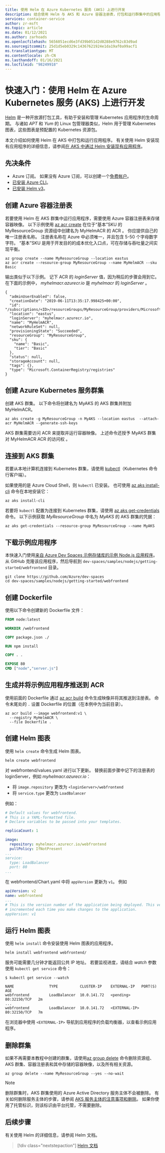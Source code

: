 ```yaml
---
title: 使用 Helm 在 Azure Kubernetes 服务 (AKS) 上进行开发
description: 结合使用 Helm 与 AKS 和 Azure 容器注册表，打包和运行群集中的应用程序容器。
services: container-service
author: zr-msft
ms.topic: article
ms.date: 01/12/2021
ms.author: zarhoads
ms.openlocfilehash: 5656051ecd6e3fd39b051d2d0288e9762c83d9ad
ms.sourcegitcommit: 25d1d5eb0329c14367621924e1da19af0a99acf1
ms.translationtype: MT
ms.contentlocale: zh-CN
ms.lasthandoff: 01/16/2021
ms.locfileid: "98249918"
---
```

# <a name="quickstart-develop-on-azure-kubernetes-service-aks-with-helm"></a>快速入门：使用 Helm 在 Azure Kubernetes 服务 (AKS) 上进行开发

[Helm][helm] 是一种开放源打包工具，有助于安装和管理 Kubernetes 应用程序的生命周期。 与诸如 *APT* 和 *Yum* 的 Linux 包管理器类似，Helm 用于管理 Kubernetes 图表，这些图表是预配置的 Kubernetes 资源包。

本文介绍如何使用 Helm 在 AKS 中打包和运行应用程序。 有关使用 Helm 安装现有应用程序的详细信息，请参阅[在 AKS 中通过 Helm 安装现有应用程序][helm-existing]。

## <a name="prerequisites"></a>先决条件

* Azure 订阅。 如果没有 Azure 订阅，可以创建一个[免费帐户](https://azure.microsoft.com/free)。
* [已安装 Azure CLI](/cli/azure/install-azure-cli)。
* [已安装 Helm v3][helm-install]。

## <a name="create-an-azure-container-registry"></a>创建 Azure 容器注册表
若要使用 Helm 在 AKS 群集中运行应用程序，需要使用 Azure 容器注册表来存储容器映像。 以下示例使用 [az acr create][az-acr-create] 在位于“基本”SKU 的 MyResourceGroup 资源组中创建名为 MyHelmACR 的 ACR  。 你应提供自己的唯一注册表名称。 注册表名称在 Azure 中必须唯一，并且包含 5-50 个字母数字字符。 “基本”SKU 是用于开发目的的成本优化入口点，可在存储与吞吐量之间实现平衡。

```azurecli
az group create --name MyResourceGroup --location eastus
az acr create --resource-group MyResourceGroup --name MyHelmACR --sku Basic
```

输出类似于以下示例。 记下 ACR 的 *loginServer* 值，因为稍后的步骤会用到它。 在下面的示例中， *myhelmacr.azurecr.io* 是 *myhelmacr* 的 *loginServer* 。

```console
{
  "adminUserEnabled": false,
  "creationDate": "2019-06-11T13:35:17.998425+00:00",
  "id": "/subscriptions/<ID>/resourceGroups/MyResourceGroup/providers/Microsoft.ContainerRegistry/registries/MyHelmACR",
  "location": "eastus",
  "loginServer": "myhelmacr.azurecr.io",
  "name": "MyHelmACR",
  "networkRuleSet": null,
  "provisioningState": "Succeeded",
  "resourceGroup": "MyResourceGroup",
  "sku": {
    "name": "Basic",
    "tier": "Basic"
  },
  "status": null,
  "storageAccount": null,
  "tags": {},
  "type": "Microsoft.ContainerRegistry/registries"
}
```

## <a name="create-an-azure-kubernetes-service-cluster"></a>创建 Azure Kubernetes 服务群集

创建 AKS 群集。 以下命令将创建名为 MyAKS 的 AKS 群集并附加 MyHelmACR。

```azurecli
az aks create -g MyResourceGroup -n MyAKS --location eastus  --attach-acr MyHelmACR --generate-ssh-keys
```

AKS 群集需要访问 ACR 来提取并运行容器映像。 上述命令还授予 MyAKS 群集对 MyHelmACR ACR 的访问权 。

## <a name="connect-to-your-aks-cluster"></a>连接到 AKS 群集

若要从本地计算机连接到 Kubernetes 群集，请使用 [kubectl][kubectl]（Kubernetes 命令行客户端）。

如果使用的是 Azure Cloud Shell，则 `kubectl` 已安装。 也可使用 [az aks install-cli][] 命令在本地安装它：

```azurecli
az aks install-cli
```

若要将 `kubectl` 配置为连接到 Kubernetes 群集，请使用 [az aks get-credentials][] 命令。 以下示例获取 *MyResourceGroup* 中名为 *MyAKS* 的 AKS 群集的凭据：

```azurecli
az aks get-credentials --resource-group MyResourceGroup --name MyAKS
```

## <a name="download-the-sample-application"></a>下载示例应用程序

本快速入门使用[来自 Azure Dev Spaces 示例存储库的示例 Node.js 应用程序][example-nodejs]。 从 GitHub 克隆该应用程序，然后导航到 `dev-spaces/samples/nodejs/getting-started/webfrontend` 目录。

```console
git clone https://github.com/Azure/dev-spaces
cd dev-spaces/samples/nodejs/getting-started/webfrontend
```

## <a name="create-a-dockerfile"></a>创建 Dockerfile

使用以下命令创建新的 Dockerfile 文件：

```dockerfile
FROM node:latest

WORKDIR /webfrontend

COPY package.json ./

RUN npm install

COPY . .

EXPOSE 80
CMD ["node","server.js"]
```

## <a name="build-and-push-the-sample-application-to-the-acr"></a>生成并将示例应用程序推送到 ACR

使用前面的 Dockerfile 通过 [az acr build][az-acr-build] 命令生成映像并将其推送到注册表。 命令末尾处的 `.` 设置 Dockerfile 的位置（在本例中为当前目录）。

```azurecli
az acr build --image webfrontend:v1 \
  --registry MyHelmACR \
  --file Dockerfile .
```

## <a name="create-your-helm-chart"></a>创建 Helm 图表

使用 `helm create` 命令生成 Helm 图表。

```console
helm create webfrontend
```

对 webfrontend/values.yaml 进行以下更新。 替换前面步骤中记下的注册表的 loginServer，例如 *myhelmacr.azurecr.io*：

* 将 `image.repository` 更改为 `<loginServer>/webfrontend`
* 将 `service.type` 更改为 `LoadBalancer`

例如：

```yml
# Default values for webfrontend.
# This is a YAML-formatted file.
# Declare variables to be passed into your templates.

replicaCount: 1

image:
  repository: myhelmacr.azurecr.io/webfrontend
  pullPolicy: IfNotPresent
...
service:
  type: LoadBalancer
  port: 80
...
```

在 webfrontend/Chart.yaml 中将 `appVersion` 更新为 `v1`。 例如

```yml
apiVersion: v2
name: webfrontend
...
# This is the version number of the application being deployed. This version number should be
# incremented each time you make changes to the application.
appVersion: v1
```

## <a name="run-your-helm-chart"></a>运行 Helm 图表

使用 `helm install` 命令安装使用 Helm 图表的应用程序。

```console
helm install webfrontend webfrontend/
```

服务可能需要几分钟才能返回公共 IP 地址。 若要监视进度，请结合 *watch* 参数使用 `kubectl get service` 命令：

```console
$ kubectl get service --watch

NAME                TYPE          CLUSTER-IP    EXTERNAL-IP   PORT(S)        AGE
webfrontend         LoadBalancer  10.0.141.72   <pending>     80:32150/TCP   2m
...
webfrontend         LoadBalancer  10.0.141.72   <EXTERNAL-IP> 80:32150/TCP   7m
```

在浏览器中使用 `<EXTERNAL-IP>` 导航到应用程序的负载均衡器，以查看示例应用程序。

## <a name="delete-the-cluster"></a>删除群集

如果不再需要本教程中创建的群集，请使用[az group delete][az-group-delete] 命令删除资源组、AKS 群集、容器注册表和其中存储的容器映像，以及所有相关资源。

```azurecli-interactive
az group delete --name MyResourceGroup --yes --no-wait
```

> [!NOTE]
> 删除群集时，AKS 群集使用的 Azure Active Directory 服务主体不会被删除。 有关如何删除服务主体的步骤，请参阅 [AKS 服务主体的注意事项和删除][sp-delete]。 如果你使用了托管标识，则该标识由平台托管，不需要删除。

## <a name="next-steps"></a>后续步骤

有关使用 Helm 的详细信息，请参阅 Helm 文档。

> [!div class="nextstepaction"]
> [Helm 文档][helm-documentation]

[az-acr-create]: /cli/azure/acr#az-acr-create
[az-acr-build]: /cli/azure/acr#az-acr-build
[az-group-delete]: /cli/azure/group#az-group-delete
[az aks get-credentials]: /cli/azure/aks#az-aks-get-credentials
[az aks install-cli]: /cli/azure/aks#az-aks-install-cli
[example-nodejs]: https://github.com/Azure/dev-spaces/tree/master/samples/nodejs/getting-started/webfrontend
[kubectl]: https://kubernetes.io/docs/user-guide/kubectl/
[helm]: https://helm.sh/
[helm-documentation]: https://helm.sh/docs/
[helm-existing]: kubernetes-helm.md
[helm-install]: https://helm.sh/docs/intro/install/
[sp-delete]: kubernetes-service-principal.md#additional-considerations
